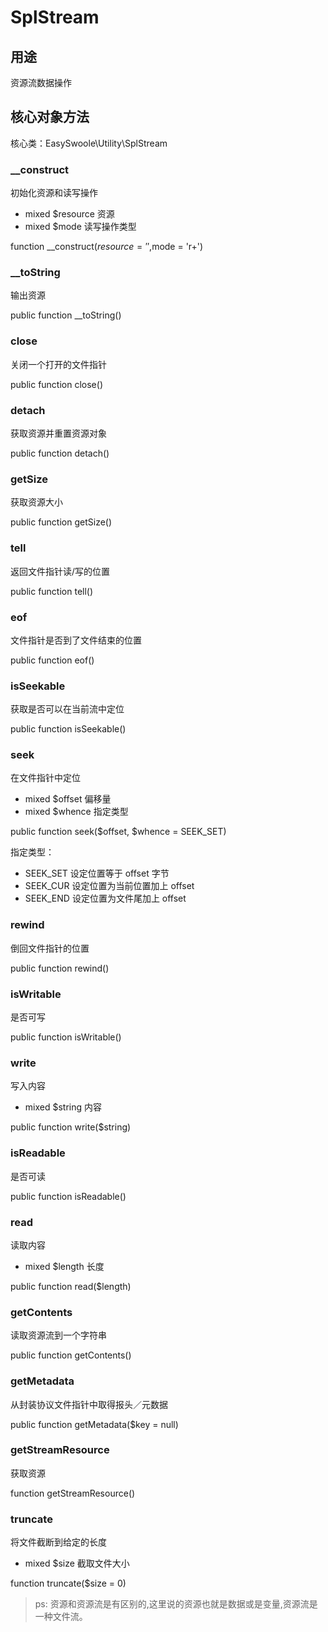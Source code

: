 # SplStream

## 用途
资源流数据操作

## 核心对象方法

核心类：EasySwoole\Utility\SplStream

### __construct

初始化资源和读写操作

* mixed     $resource       资源
* mixed     $mode           读写操作类型

function __construct($resource = '',$mode = 'r+')

### __toString

输出资源

public function __toString()

### close

关闭一个打开的文件指针

public function close()

### detach

获取资源并重置资源对象

public function detach()

### getSize

获取资源大小

public function getSize()

### tell

返回文件指针读/写的位置

public function tell()

### eof

文件指针是否到了文件结束的位置

public function eof()

### isSeekable

获取是否可以在当前流中定位

public function isSeekable()

### seek

在文件指针中定位

* mixed     $offset       偏移量
* mixed     $whence       指定类型

public function seek($offset, $whence = SEEK_SET)

指定类型：

* SEEK_SET  设定位置等于 offset 字节
* SEEK_CUR  设定位置为当前位置加上 offset
* SEEK_END  设定位置为文件尾加上 offset

### rewind

倒回文件指针的位置

public function rewind()

### isWritable

是否可写

public function isWritable()

### write

写入内容

* mixed     $string       内容

public function write($string)

### isReadable

是否可读

public function isReadable()

### read

读取内容

* mixed     $length       长度

public function read($length)

### getContents

读取资源流到一个字符串

public function getContents()

### getMetadata

从封装协议文件指针中取得报头／元数据

public function getMetadata($key = null)

### getStreamResource

获取资源

function getStreamResource()

### truncate

将文件截断到给定的长度

* mixed     $size       截取文件大小

function truncate($size = 0)

> ps: 资源和资源流是有区别的,这里说的资源也就是数据或是变量,资源流是一种文件流。

